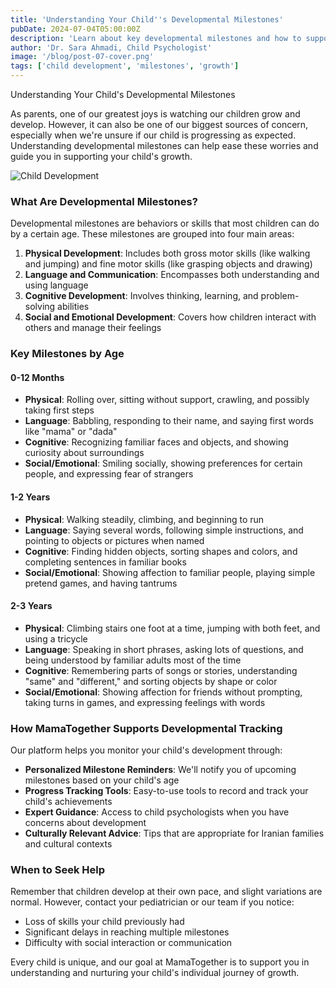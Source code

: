 ```yaml
---
title: 'Understanding Your Child''s Developmental Milestones'
pubDate: 2024-07-04T05:00:00Z
description: 'Learn about key developmental milestones and how to support your child''s growth at every stage.'
author: 'Dr. Sara Ahmadi, Child Psychologist'
image: '/blog/post-07-cover.png'
tags: ['child development', 'milestones', 'growth']
---
```


Understanding Your Child's Developmental Milestones

As parents, one of our greatest joys is watching our children grow and develop. However, it can also be one of our biggest sources of concern, especially when we're unsure if our child is progressing as expected. Understanding developmental milestones can help ease these worries and guide you in supporting your child's growth.

![Child Development](/blog/post-07.png)

### What Are Developmental Milestones?

Developmental milestones are behaviors or skills that most children can do by a certain age. These milestones are grouped into four main areas:

1. **Physical Development**: Includes both gross motor skills (like walking and jumping) and fine motor skills (like grasping objects and drawing)
2. **Language and Communication**: Encompasses both understanding and using language
3. **Cognitive Development**: Involves thinking, learning, and problem-solving abilities
4. **Social and Emotional Development**: Covers how children interact with others and manage their feelings

### Key Milestones by Age

#### 0-12 Months
- **Physical**: Rolling over, sitting without support, crawling, and possibly taking first steps
- **Language**: Babbling, responding to their name, and saying first words like "mama" or "dada"
- **Cognitive**: Recognizing familiar faces and objects, and showing curiosity about surroundings
- **Social/Emotional**: Smiling socially, showing preferences for certain people, and expressing fear of strangers

#### 1-2 Years
- **Physical**: Walking steadily, climbing, and beginning to run
- **Language**: Saying several words, following simple instructions, and pointing to objects or pictures when named
- **Cognitive**: Finding hidden objects, sorting shapes and colors, and completing sentences in familiar books
- **Social/Emotional**: Showing affection to familiar people, playing simple pretend games, and having tantrums

#### 2-3 Years
- **Physical**: Climbing stairs one foot at a time, jumping with both feet, and using a tricycle
- **Language**: Speaking in short phrases, asking lots of questions, and being understood by familiar adults most of the time
- **Cognitive**: Remembering parts of songs or stories, understanding "same" and "different," and sorting objects by shape or color
- **Social/Emotional**: Showing affection for friends without prompting, taking turns in games, and expressing feelings with words

### How MamaTogether Supports Developmental Tracking

Our platform helps you monitor your child's development through:

- **Personalized Milestone Reminders**: We'll notify you of upcoming milestones based on your child's age
- **Progress Tracking Tools**: Easy-to-use tools to record and track your child's achievements
- **Expert Guidance**: Access to child psychologists when you have concerns about development
- **Culturally Relevant Advice**: Tips that are appropriate for Iranian families and cultural contexts

### When to Seek Help

Remember that children develop at their own pace, and slight variations are normal. However, contact your pediatrician or our team if you notice:
- Loss of skills your child previously had
- Significant delays in reaching multiple milestones
- Difficulty with social interaction or communication

Every child is unique, and our goal at MamaTogether is to support you in understanding and nurturing your child's individual journey of growth.